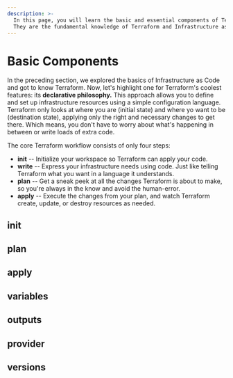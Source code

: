 ```yaml
---
description: >-
  In this page, you will learn the basic and essential components of Terraform.
  They are the fundamental knowledge of Terraform and Infrastructure as Code.
---
```


# Basic Components

In the preceding section, we explored the basics of Infrastructure as Code and got to know Terraform. Now, let's highlight one for Terraform's coolest features: its **declarative philosophy.** This approach allows you to define and set up infrastructure resources using a simple configuration language. Terraform only looks at where you are (initial state) and where yo want to be (destination state), applying only the right and necessary changes to get there. Which means, you don't have to worry about what's happening in between or write loads of extra code.

The core Terraform workflow consists of only four steps:

* **init** -- Initialize your workspace so Terraform can apply your code.
* **write** -- Express your infrastructure needs using code. Just like telling Terraform what you want in a language it understands.
* **plan** -- Get a sneak peek at all the changes Terraform is about to make, so you're always in the know and avoid the human-error.
* **apply** -- Execute the changes from your plan, and watch Terraform create, update, or destroy resources as needed.

## init



## plan

## apply

## variables

## outputs

## provider

## versions



